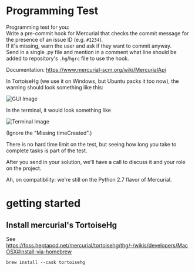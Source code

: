 # Programming Test

Programming test for you:  
Write a pre-commit hook for Mercurial that checks the commit message for the presence of an issue ID (e.g. `#1234`).  
If it's missing, warn the user and ask if they want to commit anyway.  
Send in a single .py file and mention in a comment what line should be added to repository's `.hg`/`hgrc` file to use the hook.  

Documentation: https://www.mercurial-scm.org/wiki/MercurialApi

In TortoiseHg (we use it on Windows, but Ubuntu packs it too now), the warning should look something like this:

![GUI Image](https://media.discordapp.net/attachments/977884486555541544/979086569841496084/unknown.png)

In the terminal, it would look something like

![Terminal Image](https://media.discordapp.net/attachments/977884486555541544/979086821491363860/unknown.png)

(Ignore the "Missing timeCreated".)


There is no hard time limit on the test, but seeing how long you take to complete tasks is part of the test.

After you send in your solution, we'll have a call to discuss it and your role on the project.

Ah, on compatibility: we're still on the Python 2.7 flavor of Mercurial.


# getting started

## Install mercurial's TortoiseHg

See https://foss.heptapod.net/mercurial/tortoisehg/thg/-/wikis/developers/MacOSX#install-via-homebrew

```
brew install --cask tortoisehg
```

